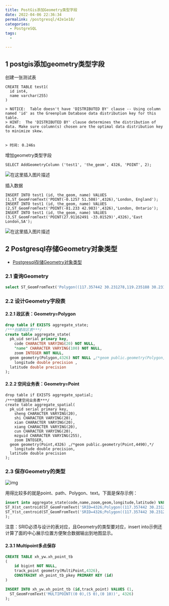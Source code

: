 ```yaml
---
title: PostGis添加Geometry类型字段
date: 2022-04-06 22:36:34
permalink: /postgresql/42e1e18/
categories:
  - PostgreSQL
tags:
  - 

---
```


## 1 postgis添加geometry类型字段

创建一张测试表

```plsql
CREATE TABLE test1(
  id int4,
  name varchar(255)
)

> NOTICE:  Table doesn't have 'DISTRIBUTED BY' clause -- Using column named 'id' as the Greenplum Database data distribution key for this table.
> HINT:  The 'DISTRIBUTED BY' clause determines the distribution of data. Make sure column(s) chosen are the optimal data distribution key to minimize skew.


> 时间: 0.246s
```

增加geometry类型字段

```plsql
SELECT AddGeometryColumn ('test1', 'the_geom', 4326, 'POINT', 2);
```

![在这里插入图片描述](https://img-blog.csdnimg.cn/20200703153136472.png)

插入数据

```plsql
INSERT INTO test1 (id, the_geom, name) VALUES (1,ST_GeomFromText('POINT(-0.1257 51.508)',4326),'London, England');
INSERT INTO test1 (id, the_geom, name) VALUES (2,ST_GeomFromText('POINT(-81.233 42.983)',4326),'London, Ontario');
INSERT INTO test1 (id, the_geom, name) VALUES (3,ST_GeomFromText('POINT(27.91162491 -33.01529)',4326),'East London,SA');
```

![在这里插入图片描述](https://img-blog.csdnimg.cn/20200703152928560.png)

## 2 Postgresql存储Geometry对象类型

- [Postgresql存储Geometry对象类型](https://www.bianchengquan.com/article/366575.html)

### 2.1 查询Geometry

```sql
select ST_GeomFromText('Polygon((117.357442 30.231278,119.235188 30.231278,119.235188 32.614617,117.357442 32.614617,117.357442 30.231278))');
```

### 2.2 设计Geometry字段表

#### 2.2.1 政区表：Geometry=Polygon

```sql
drop table if EXISTS aggregate_state;
/***创建政区表***/
create table aggregate_state(  
  pk_uid serial primary key,  
	code CHARACTER VARYING(20) NOT NULL,
	"name" CHARACTER VARYING(100) NOT NULL,
	zoom INTEGER NOT NULL,
  geom geometry(Polygon,4326) NOT NULL ,/*geom public.geometry(Polygon,4490),*/
	longitude double precision ,
  latitude double precision
);
```

#### 2.2.2 空间业务表：Geometry=Point

```plsql
drop table if EXISTS aggregate_spatial;
/***创建空间业务表***/
create table aggregate_spatial(  
  pk_uid serial primary key,  
	sheng CHARACTER VARYING(20),
	shi CHARACTER VARYING(20),
	xian CHARACTER VARYING(20),
	xiang CHARACTER VARYING(20),
	cun CHARACTER VARYING(20),
	mzguid CHARACTER VARYING(255),
	zoom INTEGER,
  geom geometry(Point,4326) ,/*geom public.geometry(Point,4490),*/
	longitude double precision,
  latitude double precision
);
```

### 2.3 保存Geometry的类型

![img](https://cdn.bianchengquan.com/556f391937dfd4398cbac35e050a2177/blog/5ffd2c48b07aa.png)

用得比较多的就是point、path、Polygon、text。下面是保存示例：

```sql
insert into aggregate_state(code,name,zoom,geom,longitude,latitude) VALUES('21','上海',7,ST_GeomFromText('SRID=4326;Polygon((117.357442 30.231278,119.235188 30.231278,119.235188 32.614617,117.357442 32.614617,117.357442 30.231278))'),
ST_X(st_centroid(ST_GeomFromText('SRID=4326;Polygon((117.357442 30.231278,119.235188 30.231278,119.235188 32.614617,117.357442 32.614617,117.357442 30.231278))'))),
ST_Y(st_centroid(ST_GeomFromText('SRID=4326;Polygon((117.357442 30.231278,119.235188 30.231278,119.235188 32.614617,117.357442 32.614617,117.357442 30.231278))')))
);
```

注意：SRID必须与设计的表对应，且Geometry的类型要对应，insert into示例还计算了面的中心展示位置方便聚合数据输出到地图显示。

#### 2.3.1 Multipoint多点保存

```sql
CREATE TABLE xh_yw.xh_point_tb
(
    id bigint NOT NULL,
    track_point geometry(MultiPoint,4326),
    CONSTRAINT xh_point_tb_pkey PRIMARY KEY (id)
)

INSERT INTO xh_yw.xh_point_tb (id,track_point) VALUES (1,
  ST_GeomFromText('MULTIPOINT((0 0),(5 0),(0 10))', 4326)
);
```

